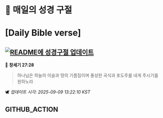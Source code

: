 # 🙏 매일의 성경 구절
# [Daily Bible verse]
## [![README에 성경구절 업데이트](https://github.com/DONGSUKA/first_test/actions/workflows/update-readme-bible.yml/badge.svg)](https://github.com/DONGSUKA/first_test/actions/workflows/update-readme-bible.yml)
<!-- START_BIBLE_VERSE -->
📖 **창세기 27:28**
> 하나님은 하늘의 이슬과 땅의 기름짐이며 풍성한 곡식과 포도주를 네게 주시기를 원하노라

🕊️ _업데이트 시각: 2025-09-09 13:22:10 KST_
  <!-- END_BIBLE_VERSE -->
## GITHUB_ACTION
